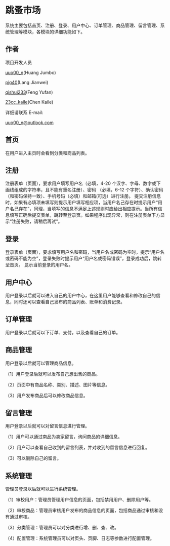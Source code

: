 # 跳蚤市场

系统主要包括首页、注册、登录、用户中心、订单管理、商品管理、留言管理、系统管理等模块，各模块的详细功能如下。

## 作者
项目开发人员

[uuo00_n](https://github.com/uuo00n)(Huang Jumbo)

[pig40](https://github.com/pig40)(Lang Jianwei)

[qishui233](https://github.com/qishui233)(Feng Yufan)

[23cc_kaile](https://github.com/23cckail)(Chen Kaile)

详细请联系
E-mail:

uuo00_n@outlook.com

## 首页

在用户进入主页时会看到分类和商品列表。

## 注册

注册表单（页面），要求用户填写用户名（必填，4-20 个汉字、字母、数字或下画线组成的字符串，且不能有重名注册）、密码 （必填，6-12 个字符）、确认密码（和密码保持一致）、手机号码（必填）和邮箱(可选）进行注册。
提交注册信息时，如果有必填项未填写则提示用户填写相应项，当用户名己存在时提示用户“用户名己存在”，同理，当填写的信息不满足上述规则时应给出相应提示。当所有信息填写正确后提交表单，跳转至登录页。如果程序出现异常，则在注册表单下方显示“注册失败，请稍后再试”。

## 登录

登录表单（页面），要求填写用户名和密码，当用户名或密码为空时，提示“用户名或密码不能为空”，登录失败时提示用户“用户名或密码错误”，登录成功后，跳转至首页。
昆示当前登录的用户名。

## 用户中心

用户登录以后就可以进入自己的用户中心，在这里用户能够查看和修改自己的信息，同时还可以查看自己发布的商品列表、账单和消费记录。

## 订单管理

用户登录以后就可以下订单、支付，以及查看自己的订单。

## 商品管理

用户登录以后就可以管理商品信息。

（1）用户登录后就可以发布自己想出售的商品。

（2）页面中有商品名称、类别、描述、图片等信息。

（3）用户发布商品后可以修改商品信息。

## 留言管理

用户登录以后就可以对留言信息进行管理。

（1）用户可以通过南品为卖家留言，询问商品的详细信息。

（2）用户可以查看自己收到的留言列表，并对收到的留言信息进行回复。

（3）可以删除自己的留言。

## 系统管理

管理员登录以后就可以进行系统管理。

（1）审校用户：管理员管理用户信息的页面，包括禁用用户、删除用户等。

（2）审校商品：管理员审核用户发布的商品信息的页面，包括商品通过审核和没有通过审核。

（3）分类管理：管理员可以对分类进行增、删、查、改。

（4）配置管理：系统管理员可以对页头、页脚、日志等参数进行配置管理。


